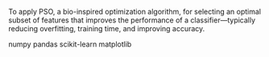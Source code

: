 To apply PSO, a bio-inspired optimization algorithm, for selecting an optimal subset of features that improves the performance of a classifier—typically reducing overfitting, training time, and improving accuracy.

numpy
pandas
scikit-learn
matplotlib
